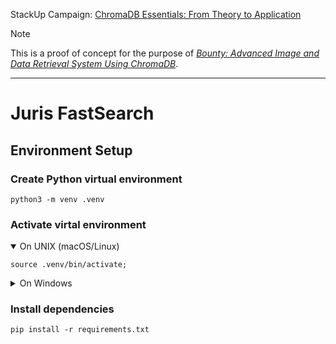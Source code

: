StackUp Campaign: [ChromaDB Essentials: From Theory to Application](https://earn.stackup.dev/campaigns/chromadb-essentials-from-theory-to-application)
> 

> [!NOTE]
> This is a proof of concept for the purpose of [_Bounty: Advanced Image and Data Retrieval System Using ChromaDB_](https://earn.stackup.dev/campaigns/chromadb-essentials-from-theory-to-application/quests/bounty-advanced-image-and-data-retrieval-system-using-chromadb-48ba).
---

# Juris FastSearch

## Environment Setup

### Create Python virtual environment

```
python3 -m venv .venv
```

### Activate virtal environment

<details open>
<summary>On UNIX (macOS/Linux)</summary>

```
source .venv/bin/activate;
```
</details>

<details>
<summary>On Windows</summary>

```
.venv\Scripts\activate;
```
</details>

### Install dependencies

```
pip install -r requirements.txt
```